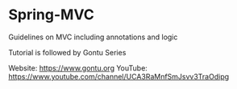 # Spring-MVC
Guidelines on MVC including annotations and logic


Tutorial is followed by Gontu Series

Website: https://www.gontu.org
YouTube: https://www.youtube.com/channel/UCA3RaMnfSmJsvv3TraOdipg
